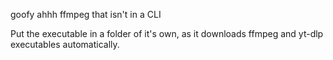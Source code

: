 goofy ahhh ffmpeg that isn't in a CLI

Put the executable in a folder of it's own, as it downloads ffmpeg and yt-dlp executables automatically.